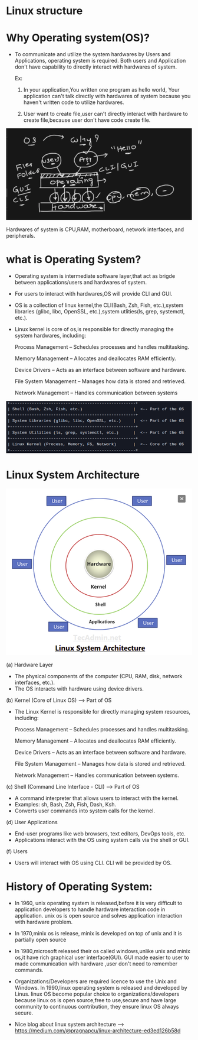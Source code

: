 
# Linux structure

# Why Operating system(OS)?
* To communicate and utilize the system hardwares by Users and Applications, operating 
  system is required. Both users and Application don't have capability to directly 
  interact with hardwares of system.

  Ex:
     1) In your application,You written one program as hello world,
     Your application can't talk directly with hardwares of system because you haven't
     written code to utilize hardwares.
     
     2) User want to create file,user can't directly interact with hardware to create 
     file,because user don't have code create file.

![why_os](../images/why_os.png)

  Hardwares of system is CPU,RAM, motherboard, network interfaces, and peripherals.

# what is Operating System?
* Operating system is intermediate software layer,that act as brigde between 
  applications/users and hardwares of system.
* For users to interact with hardwares,OS will provide CLI and GUI.
* OS is a collection of linux kernel,the CLI(Bash, Zsh, Fish, etc.),system libraries
  (glibc, libc, OpenSSL, etc.),system utlities(ls, grep, systemctl, etc.).
* Linux kernel is core of os,is responsible for directly managing the system hardwares,
  including:

   Process Management – Schedules processes and handles multitasking.

   Memory Management – Allocates and deallocates RAM efficiently.

   Device Drivers – Acts as an interface between software and hardware.

   File System Management – Manages how data is stored and retrieved.

   Network Management – Handles communication between systems

![os](../images/os.png)

# Linux System Architecture

![linux-system-architecture](../images/linux_system_architecture.png)

(a) Hardware Layer

* The physical components of the computer (CPU, RAM, disk, network interfaces, etc.).
* The OS interacts with hardware using device drivers.

(b) Kernel (Core of Linux OS) --> Part of OS

* The Linux Kernel is responsible for directly managing system resources, including:

    Process Management – Schedules processes and handles multitasking.

    Memory Management – Allocates and deallocates RAM efficiently.

    Device Drivers – Acts as an interface between software and hardware.

    File System Management – Manages how data is stored and retrieved.

    Network Management – Handles communication between systems.

(c) Shell (Command Line Interface - CLI) --> Part of OS

* A command interpreter that allows users to interact with the kernel.
* Examples: sh, Bash, Zsh, Fish, Dash, Ksh.
* Converts user commands into system calls for the kernel.

(d) User Applications

* End-user programs like web browsers, text editors, DevOps tools, etc.
* Applications interact with the OS using system calls via the shell or GUI.

(f) Users
* Users will interact with OS using CLI. CLI will be provided by OS.

# History of Operating System:

* In 1960, unix operating system is released,before it is very difficult to application 
  developers to handle hardware interaction code in application.
  unix os is open source and solves application interaction with hardware problem.
* In 1970,minix os is release, minix is developed on top of unix and it is partially open 
  source
* In 1980,microsoft released their os called windows,unlike unix and minix os,it have 
  rich graphical user interface(GUI). GUI made easier to user to made communication with 
  hardware ,user don't need to remember commands.
* Organizations/Developers are required licence to use the Unix and Windows. 
  In 1990,linux operating system is released and developed by Linus. 
  linux OS become popular choice to organizations/developers because linux os is open 
  source,free to use,secure and have large community to continuous contribution,
  they ensure linux OS always secure.


* Nice blog about linux system architecture -->
  https://medium.com/@pragnapcu/linux-architecture-ed3ed126b58d